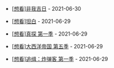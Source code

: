 <table>
 <tr>

  <tb valign="top" width="50%">
<!-- douban starts -->

- <a href='http://movie.douban.com/subject/24879258/' target='_blank'>[想看]非我吉日</a> - 2021-06-30
- <a href='http://movie.douban.com/subject/30352607/' target='_blank'>[想看]坦白</a> - 2021-06-29
- <a href='http://movie.douban.com/subject/10748120/' target='_blank'>[想看]真探 第一季</a> - 2021-06-29
- <a href='http://movie.douban.com/subject/25735931/' target='_blank'>[想看]大西洋帝国 第五季</a> - 2021-06-29
- <a href='http://movie.douban.com/subject/26926437/' target='_blank'>[想看]追缉：炸弹客 第一季</a> - 2021-06-29
  <!-- douban ends -->
  
    </tb>
    <tb valign="top" width="50%">
    
    </tb>
   </tr>
  </table>
